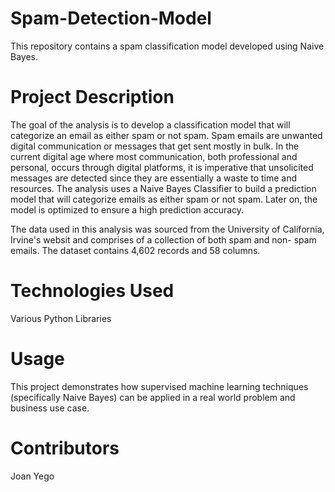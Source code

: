 # Spam-Detection-Model

This repository contains a spam classification model developed using Naive Bayes.


# Project Description

The goal of the analysis is to develop a classification model that will categorize an email as either spam or not spam. Spam emails are unwanted digital communication or messages that get sent mostly in bulk. In the current digital age where most communication, both professional and personal, occurs through digital platforms, it is imperative that unsolicited messages are detected since they are essentially a waste to time and resources. The analysis uses a Naive Bayes Classifier to build a prediction model that will categorize emails as either spam or not spam. Later on, the model is optimized to ensure a high prediction accuracy.

The data used in this analysis was sourced from the University of California, Irvine's websit and comprises of a collection of both spam and non- spam emails. The dataset contains 4,602 records and 58 columns.


# Technologies Used

Various Python Libraries

# Usage

This project demonstrates how supervised machine learning techniques (specifically Naive Bayes) can be applied in a real world problem and business use case.

# Contributors

Joan Yego
